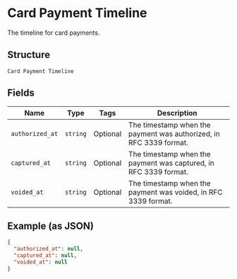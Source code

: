 
# Card Payment Timeline

The timeline for card payments.

## Structure

`Card Payment Timeline`

## Fields

| Name | Type | Tags | Description |
|  --- | --- | --- | --- |
| `authorized_at` | `string` | Optional | The timestamp when the payment was authorized, in RFC 3339 format. |
| `captured_at` | `string` | Optional | The timestamp when the payment was captured, in RFC 3339 format. |
| `voided_at` | `string` | Optional | The timestamp when the payment was voided, in RFC 3339 format. |

## Example (as JSON)

```json
{
  "authorized_at": null,
  "captured_at": null,
  "voided_at": null
}
```

